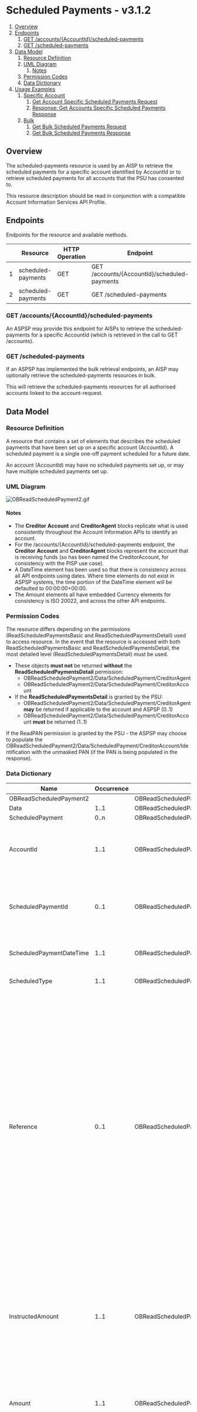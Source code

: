 # Scheduled Payments - v3.1.2

1. [Overview](#overview)
2. [Endpoints](#endpoints)
   1. [GET /accounts/{AccountId}/scheduled-payments](#get-accountsaccountidscheduled-payments)
   2. [GET /scheduled-payments](#get-scheduled-payments)
3. [Data Model](#data-model)
   1. [Resource Definition](#resource-definition)
   2. [UML Diagram](#uml-diagram)
      1. [Notes](#notes)
   3. [Permission Codes](#permission-codes)
   4. [Data Dictionary](#data-dictionary)
4. [Usage Examples](#usage-examples)
   1. [Specific Account](#specific-account)
      1. [Get Account Specific Scheduled Payments Request](#get-account-specific-scheduled-payments-request)
      2. [Response: Get Accounts Specific Scheduled Payments Response](#response-get-accounts-specific-scheduled-payments-response)
   2. [Bulk](#bulk)
      1. [Get Bulk Scheduled Payments Request](#get-bulk-scheduled-payments-request)
      2. [Get Bulk Scheduled Payments Response](#get-bulk-scheduled-payments-response)

## Overview

The scheduled-payments resource is used by an AISP to retrieve the scheduled payments for a specific account identified by AccountId or to retrieve scheduled payments for all accounts that the PSU has consented to. 

This resource description should be read in conjunction with a compatible Account Information Services API Profile.

## Endpoints

Endpoints for the resource and available methods.

|  |Resource |HTTP Operation |Endpoint |Mandatory? |Scope |Grant Type |Idempotency Key |Parameters |Request Object |Response Object |
| --- |--- |--- |--- |--- |--- |--- |--- |--- |--- |--- |
| 1 |scheduled-payments |GET |GET /accounts/{AccountId}/scheduled-payments |Conditional |accounts |Authorization Code |No | | |OBReadScheduledPayment2 |
| 2 |scheduled-payments |GET |GET /scheduled-payments |Optional |accounts |Authorization Code |No |Pagination | |OBReadScheduledPayment2 |

### GET /accounts/{AccountId}/scheduled-payments

An ASPSP may provide this endpoint for AISPs to retrieve the scheduled-payments for a specific AccountId (which is retrieved in the call to GET /accounts).

### GET /scheduled-payments

If an ASPSP has implemented the bulk retrieval endpoints, an AISP may optionally retrieve the scheduled-payments resources in bulk.

This will retrieve the scheduled-payments resources for all authorised accounts linked to the account-request.

## Data Model

### Resource Definition

A resource that contains a set of elements that describes the scheduled payments that have been set up on a specific account (AccountId). A scheduled payment is a single one-off payment scheduled for a future date.

An account (AccountId) may have no scheduled payments set up, or may have multiple scheduled payments set up.

### UML Diagram

![ OBReadScheduledPayment2.gif ]( images/ScheduledPayments/OBReadScheduledPayment2.gif )

#### Notes

* The **Creditor** **Account** and **CreditorAgent** blocks replicate what is used consistently throughout the Account Information APIs to identify an account.
* For the /accounts/{AccountId}/scheduled-payments endpoint, the **Creditor** **Account** and **CreditorAgent** blocks represent the account that is receiving funds (so has been named the CreditorAccount, for consistency with the PISP use case).
* A DateTime element has been used so that there is consistency across all API endpoints using dates. Where time elements do not exist in ASPSP systems, the time portion of the DateTime element will be defaulted to 00:00:00+00:00.
* The Amount elements all have embedded Currency elements for consistency is ISO 20022, and across the other API endpoints.

### Permission Codes

The resource differs depending on the permissions (ReadScheduledPaymentsBasic and ReadScheduledPaymentsDetail) used to access resource. In the event that the resource is accessed with both ReadScheduledPaymentsBasic and ReadScheduledPaymentsDetail, the most detailed level (ReadScheduledPaymentsDetail) must be used.

* These objects **must not** be returned **without** the **ReadScheduledPaymentsDetail** permission: 
    * OBReadScheduledPayment2/Data/ScheduledPayment/CreditorAgent 
    * OBReadScheduledPayment2/Data/ScheduledPayment/CreditorAccount
* If the **ReadScheduledPaymentsDetail** is granted by the PSU: 
    * OBReadScheduledPayment2/Data/ScheduledPayment/CreditorAgent**may** be returned if applicable to the account and ASPSP (0..1) 
    * OBReadScheduledPayment2/Data/ScheduledPayment/CreditorAccount **must** be returned (1..1)

If the ReadPAN permission is granted by the PSU - the ASPSP may choose to populate the OBReadScheduledPayment2/Data/ScheduledPayment/CreditorAccount/Identification with the unmasked PAN (if the PAN is being populated in the response).

### Data Dictionary

| Name |Occurrence |XPath |EnhancedDefinition |Class |Codes |Pattern |
| --- |--- |--- |--- |--- |--- |--- |
| OBReadScheduledPayment2 | |OBReadScheduledPayment2 | |OBReadScheduledPayment2 | | |
| Data |1..1 |OBReadScheduledPayment2/Data | |OBReadDataScheduledPayment2 | | |
| ScheduledPayment |0..n |OBReadScheduledPayment2/Data/ScheduledPayment | |OBScheduledPayment2 | | |
| AccountId |1..1 |OBReadScheduledPayment2/Data/ScheduledPayment/AccountId |A unique and immutable identifier used to identify the account resource. This identifier has no meaning to the account owner. |Max40Text | | |
| ScheduledPaymentId |0..1 |OBReadScheduledPayment2/Data/ScheduledPayment/ScheduledPaymentId |A unique and immutable identifier used to identify the scheduled payment resource. This identifier has no meaning to the account owner. |Max40Text | | |
| ScheduledPaymentDateTime |1..1 |OBReadScheduledPayment2/Data/ScheduledPayment/ScheduledPaymentDateTime |The date on which the scheduled payment will be made. |ISODateTime | | |
| ScheduledType |1..1 |OBReadScheduledPayment2/Data/ScheduledPayment/ScheduledType |Specifies the scheduled payment date type requested |OBExternalScheduleType1Code |Arrival Execution | |
| Reference |0..1 |OBReadScheduledPayment2/Data/ScheduledPayment/Reference |Unique reference, as assigned by the creditor, to unambiguously refer to the payment transaction. Usage: If available, the initiating party should provide this reference in the structured remittance information, to enable reconciliation by the creditor upon receipt of the amount of money. If the business context requires the use of a creditor reference or a payment remit identification, and only one identifier can be passed through the end-to-end chain, the creditor's reference or payment remittance identification should be quoted in the end-to-end transaction identification. |Max35Text | | |
| InstructedAmount |1..1 |OBReadScheduledPayment2/Data/ScheduledPayment/InstructedAmount |Amount of money to be moved between the debtor and creditor, before deduction of charges, expressed in the currency as ordered by the initiating party. Usage: This amount has to be transported unchanged through the transaction chain. |OBActiveOrHistoricCurrencyAndAmount | | |
| Amount |1..1 |OBReadScheduledPayment2/Data/ScheduledPayment/InstructedAmount/Amount |A number of monetary units specified in an active currency where the unit of currency is explicit and compliant with ISO 4217. |OBActiveCurrencyAndAmount_SimpleType | |^\d{1,13}\.\d{1,5}$ |
| Currency |1..1 |OBReadScheduledPayment2/Data/ScheduledPayment/InstructedAmount/Currency |A code allocated to a currency by a Maintenance Agency under an international identification scheme, as described in the latest edition of the international standard ISO 4217 "Codes for the representation of currencies and funds". |ActiveOrHistoricCurrencyCode | |^[A-Z]{3,3}$ |
| CreditorAgent |0..1 |OBReadScheduledPayment2/Data/ScheduledPayment/CreditorAgent |Party that manages the account on behalf of the account owner, that is manages the registration and booking of entries on the account, calculates balances on the account and provides information about the account. This is the servicer of the beneficiary account. |OBBranchAndFinancialInstitutionIdentification5 | | |
| SchemeName |1..1 |OBReadScheduledPayment2/Data/ScheduledPayment/CreditorAgent/SchemeName |Name of the identification scheme, in a coded form as published in an external list. |OBExternalFinancialInstitutionIdentification4Code | | |
| Identification |1..1 |OBReadScheduledPayment2/Data/ScheduledPayment/CreditorAgent/Identification |Unique and unambiguous identification of the servicing institution. |Max35Text | | |
| CreditorAccount |0..1 |OBReadScheduledPayment2/Data/ScheduledPayment/CreditorAccount |Provides the details to identify the beneficiary account. |OBCashAccount5 | | |
| SchemeName |1..1 |OBReadScheduledPayment2/Data/ScheduledPayment/CreditorAccount/SchemeName |Name of the identification scheme, in a coded form as published in an external list. |OBExternalAccountIdentification4Code | | |
| Identification |1..1 |OBReadScheduledPayment2/Data/ScheduledPayment/CreditorAccount/Identification |Beneficiary account identification. |Max256Text | | |
| Name |0..1 |OBReadScheduledPayment2/Data/ScheduledPayment/CreditorAccount/Name |The account name is the name or names of the account owner(s) represented at an account level, as displayed by the ASPSP's online channels. Note, the account name is not the product name or the nickname of the account. |Max70Text | | |
| SecondaryIdentification |0..1 |OBReadScheduledPayment2/Data/ScheduledPayment/CreditorAccount/SecondaryIdentification |This is secondary identification of the account, as assigned by the account servicing institution. This can be used by building societies to additionally identify accounts with a roll number (in addition to a sort code and account number combination). |Max34Text | | |

## Usage Examples

### Specific Account

#### Get Account Specific Scheduled Payments Request

```
GET /accounts/22289/scheduled-payments HTTP/1.1
Authorization: Bearer Az90SAOJklae
x-fapi-auth-date:  Sun, 10 Sep 2017 19:43:31 GMT
x-fapi-customer-ip-address: 104.25.212.99
x-fapi-interaction-id: 93bac548-d2de-4546-b106-880a5018460d
Accept: application/json
```

#### Response: Get Accounts Specific Scheduled Payments Response

```
HTTP/1.1 200 OK
x-fapi-interaction-id: 93bac548-d2de-4546-b106-880a5018460d
Content-Type: application/json
```

```json
{
  "Data": {
    "ScheduledPayment": [
      {
        "AccountId": "22289",
        "ScheduledPaymentId": "SP03",
        "ScheduledPaymentDateTime": "2017-05-05T00:00:00+00:00",
        "ScheduledType": "Execution",
        "InstructedAmount": {
          "Amount": "10.00",
          "Currency": "GBP"
        },
        "CreditorAccount": {
          "SchemeName": "UK.OBIE.SortCodeAccountNumber",
          "Identification": "23605490179017",
          "Name": "Mr Tee"
        }
      }
    ]
  },
  "Links": {
    "Self": "https://api.alphabank.com/open-banking/v3.1/aisp/accounts/22289/scheduled-payments/"
  },
  "Meta": {
    "TotalPages": 1
  }
}
```

### Bulk

#### Get Bulk Scheduled Payments Request

```
GET /scheduled-payments HTTP/1.1
Authorization: Bearer Az90SAOJklae
x-fapi-auth-date:  Sun, 10 Sep 2017 19:43:31 GMT
x-fapi-customer-ip-address: 104.25.212.99
x-fapi-interaction-id: 93bac548-d2de-4546-b106-880a5018460d
Accept: application/json
```

#### Get Bulk Scheduled Payments Response

```
HTTP/1.1 200 OK
x-fapi-interaction-id: 93bac548-d2de-4546-b106-880a5018460d
Content-Type: application/json
```

```json
{
  "Data": {
    "ScheduledPayment": [
      { 
		"AccountId": "22289",
        "ScheduledPaymentId": "SP03",
        "ScheduledPaymentDateTime": "2017-05-05T00:00:00+00:00",
        "ScheduledType": "Execution",
        "InstructedAmount": {
          "Amount": "10.00",
          "Currency": "GBP"
        },
        "CreditorAccount": {
          "SchemeName": "UK.OBIE.SortCodeAccountNumber",
          "Identification": "23605490179017",
          "Name": "Mr Tee"
        }
      },
      {
        "AccountId": "39570",
        "ScheduledPaymentId": "SP77",
        "ScheduledPaymentDateTime": "2017-04-05T00:00:00+00:00",
        "ScheduledType": "Execution",
        "InstructedAmount": {
          "Amount": "12.00",
          "Currency": "GBP"
        },
        "CreditorAccount": {
          "SchemeName": "UK.OBIE.SortCodeAccountNumber",
          "Identification": "23605490179017",
          "Name": "Mr Tee"
        }
      }
    ]
  },
  "Links": {
    "Self": "https://api.alphabank.com/open-banking/v3.1/aisp/scheduled-payments/"
  },
  "Meta": {
    "TotalPages": 1
  }
}
```